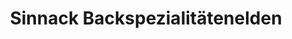 ---
title: "Sinnack Backspezialitätenelden"
url: /gutenborn/sinnack-backspezialitaetenelden/
shop: Bäckerei
---